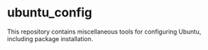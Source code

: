 # ubuntu_config

This repository contains miscellaneous tools for configuring Ubuntu, including package installation.